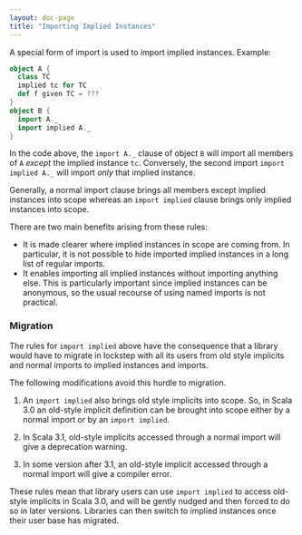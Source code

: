 ```yaml
---
layout: doc-page
title: "Importing Implied Instances"
---
```


A special form of import is used to import implied instances. Example:
```scala
object A {
  class TC
  implied tc for TC
  def f given TC = ???
}
object B {
  import A._
  import implied A._
}
```
In the code above, the `import A._` clause of object `B` will import all members
of `A` _except_ the implied instance `tc`. Conversely, the second import `import implied A._` will import _only_ that implied instance.

Generally, a normal import clause brings all members except implied instances into scope whereas an `import implied` clause brings only implied instances into scope.

There are two main benefits arising from these rules:

 - It is made clearer where implied instances in scope are coming from. In particular, it is not possible to hide imported implied instances in a long list of regular imports.
 - It enables importing all implied instances
   without importing anything else. This is particularly important since implied
   instances can be anonymous, so the usual recourse of using named imports is not
   practical.

### Migration

The rules for `import implied` above have the consequence that a library
would have to migrate in lockstep with all its users from old style implicits and
normal imports to implied instances and imports.

The following modifications avoid this hurdle to migration.

 1. An `import implied` also brings old style implicits into scope. So, in Scala 3.0
    an old-style implicit definition can be brought into scope either by a normal import or
    by an `import implied`.

 2. In Scala 3.1, old-style implicits accessed through a normal import
    will give a deprecation warning.

 3. In some version after 3.1, an old-style implicit accessed through a normal import
    will give a compiler error.

These rules mean that library users can use `import implied` to access old-style implicits in Scala 3.0,
and will be gently nudged and then forced to do so in later versions. Libraries can then switch to
implied instances once their user base has migrated.
